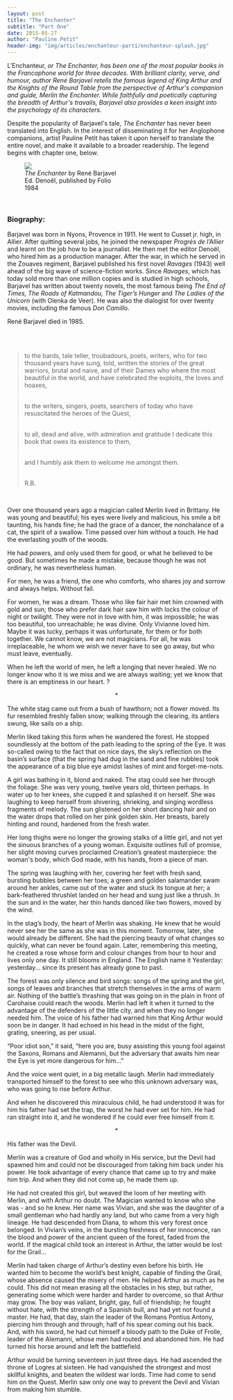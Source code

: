 ```yaml
---
layout: post
title: "The Enchanter"
subtitle: "Part One"
date: 2015-05-27
author: "Pauline Petit"
header-img: "img/articles/enchanteur-part1/enchanteur-splash.jpg"
---
```


<p>L'Enchanteur, <em>or The Enchanter, has been one of the most popular books in the Francophone world for three decades. With brilliant clarity, verve, and humour, author René Barjavel retells the famous legend of King Arthur and the Knights of the Round Table from the perspective of Arthur's companion and guide, Merlin the Enchanter. While faithfully and poetically capturing the breadth of Arthur's travails, Barjavel also provides a keen insight into the psychology of its characters.</em></p>

<p>Despite the popularity of Barjavel's tale, <em>The Enchanter</em> has never been translated into English. In the interest of disseminating it for her Anglophone companions, artist Pauline Petit has taken it upon herself to translate the entire novel, and make it available to a broader readership. The legend begins with chapter one, below.</p>

<figure>
  <a href="{{site.url}}/img/articles/enchanteur-part1/enchanteur.jpg" rel="shadowbox" title="The Enchanter">
  <img src="{{site.url}}/img/articles/enchanteur-part1/enchanteur.jpg"></a>
  <figcaption>
    <em>The Enchanter</em> by René Barjavel <br />
    Ed. Denoël, published by Folio <br />
    1984
  </figcaption>
</figure><br />

      

<h3>Biography:</h3>

<p>Barjavel was born in Nyons, Provence in 1911. He went to Cusset jr. high, in Allier. After quitting several jobs, he joined the newspaper <em>Progrès de l’Allier</em> and learnt on the job how to be a journalist. He then met the editor Denoël, who hired him as a production manager. After the war, in which he served in the Zouaves regiment, Barjavel published his first novel <em>Ravages</em> (1943) well ahead of the big wave of science-fiction works. Since <em>Ravages</em>, which has today sold more than one million copies and is studied in high schools, Barjavel has written about twenty novels, the most famous being <em>The End of Times, The Roads of Katmandou, The Tiger’s Hunger</em> and <em>The Ladies of the Unicorn</em> (with Olenka de Veer). He was also the dialogist for over twenty movies, including the famous <em>Don Camillo</em>.</p>   

<p>René Barjavel died in 1985.</p> <br /><br />


<blockquote>
to the bards, tale teller, troubadours, poets, writers, who for two thousand years have sung, told, written the stories of the great warriors, brutal and naive, and of their Dames who where the most beautiful in the world, and have celebrated the exploits, the loves and hoaxes,<br /><br />

to the writers, singers, poets, searchers of today who have resuscitated the heroes of the Quest,  <br /><br />

to all, dead and alive, with admiration and gratitude I dedicate this book that owes its existence to them, <br /> <br />

and I humbly ask them to welcome me amongst them.<br /><br />

R.B.
</blockquote> <br />

<p>Over one thousand years ago a magician called Merlin lived in Brittany.  He was young and beautiful; his eyes were lively and malicious, his smile a bit taunting, his hands fine; he had the grace of a dancer, the nonchalance of a cat, the spirit of a swallow. Time passed over him without a touch. He had the everlasting youth of the woods.</p>

<p>He had powers, and only used them for good, or what he believed to be good. But sometimes he made a mistake, because though he was not ordinary, he was nevertheless human.</p>

<p>For men, he was a friend, the one who comforts, who shares joy and sorrow and always helps. Without fail.</p> 

<p>For women, he was a dream. Those who like fair hair met him crowned with gold and sun; those who prefer dark hair saw him with locks the colour of night or twilight. They were not in love with him, it was impossible; he was too beautiful, too unreachable; he was divine. Only Vivianne loved him. Maybe it was lucky, perhaps it was unfortunate, for them or for both together. We cannot know, we are not magicians. For all, he was irreplaceable, he whom we wish we never have to see go away, but who must leave, eventually.</p> 

<p>When he left the world of men, he left a longing that never healed. We no longer know who it is we miss and we are always waiting; yet we know that there is an emptiness in our heart. ?</p> 

<p style="text-align:center">*</p>

<p>The white stag came out from a bush of hawthorn; not a flower moved. Its fur resembled freshly fallen snow; walking through the clearing, its antlers swung, like sails on a ship.</p> 

<p>Merlin liked taking this form when he wandered the forest. He stopped soundlessly at the bottom of the path leading to the spring of the Eye. It was so-called owing to the fact that on nice days, the sky’s reflection on the basin’s surface (that the spring had dug in the sand and fine rubbles) took the appearance of a big blue eye amidst lashes of mint and forget-me-nots.</p> 

<p>A girl was bathing in it, blond and naked. The stag could see her through the foliage. She was very young, twelve years old, thirteen perhaps. In water up to her knees, she cupped it and splashed it on herself. She was laughing to keep herself from shivering, shrieking, and singing wordless fragments of melody. The sun glistened on her short dancing hair and on the water drops that rolled on her pink golden skin. Her breasts, barely hinting and round, hardened from the fresh water.</p> 

<p>Her long thighs were no longer the growing stalks of a little girl, and not yet the sinuous branches of a young woman. Exquisite outlines full of promise, her slight moving curves proclaimed Creation’s greatest masterpiece: the woman's body, which God made, with his hands, from a piece of man.</p> 

<p>The spring was laughing with her, covering her feet with fresh sand, bursting bubbles between her toes; a green and golden salamander swam around her ankles, came out of the water and stuck its tongue at her; a bark-feathered thrushlet landed on her head and sung just like a thrush. In the sun and in the water, her thin hands danced like two flowers, moved by the wind.</p> 

<p>In the stag’s body, the heart of Merlin was shaking. He knew that he would never see her the same as she was in this moment. Tomorrow, later, she would already be different. She had the piercing beauty of what changes so quickly, what can never be found again. Later, remembering this meeting, he created a rose whose form and colour changes from hour to hour and lives only one day. It still blooms in England. The English name it Yesterday: yesterday... since its present has already gone to past.</p> 

<p>The forest was only silence and bird songs: songs of the spring and the girl, songs of leaves and branches that stretch themselves in the arms of warm air. Nothing of the battle’s thrashing that was going on in the plain in front of Carohaise could reach the woods. Merlin had left it when it turned to the advantage of the defenders of the little city, and when they no longer needed him. The voice of his father had warned him that King Arthur would soon be in danger. It had echoed in his head in the midst of the fight, grating, sneering, as per usual.</p>       

<p>“Poor idiot son,” it said, “here you are, busy assisting this young fool against the Saxons, Romans and Alemanni, but the adversary that awaits him near the Eye is yet more dangerous for him...”</p> 

<p>And the voice went quiet, in a big metallic laugh. Merlin had immediately transported himself to the forest to see who this unknown adversary was, who was going to rise before Arthur.</p> 

<p>And when he discovered this miraculous child, he had understood it was for him his father had set the trap, the worst he had ever set for him. He had ran straight into it, and he wondered if he could ever free himself from it.</p> 

<p style="text-align:center">*</p>  

<p>His father was the Devil.</p> 

<p>Merlin was a creature of God and wholly in His service, but the Devil had spawned him and could not be discouraged from taking him back under his power. He took advantage of every chance that came up to try and make him trip. And when they did not come up, he made them up.</p> 

<p>He had not created this girl, but weaved the loom of her meeting with Merlin, and with Arthur no doubt. The Magician wanted to know who she was - and so he knew. Her name was Vivian, and she was the daughter of a small gentleman who had hardly any land, but who came from a very high lineage. He had descended from Diana, to whom this very forest once belonged. In Vivian’s veins, in the bursting freshness of her innocence, ran the blood and power of the ancient queen of the forest, faded from the world. If the magical child took an interest in Arthur, the latter would be lost for the Grail...</p> 

<p>Merlin had taken charge of Arthur’s destiny even before his birth. He wanted him to become the world’s best knight, capable of finding the Grail, whose absence caused the misery of men. He helped Arthur as much as he could. This did not mean erasing all the obstacles in his step, but rather, generating some which were harder and harder to overcome, so that Arthur may grow. The boy was valiant, bright, gay, full of friendship; he fought without hate, with the strength of a Spanish bull, and had yet not found a master. He had, that day, slain the leader of the Romans Pontius Antony, piercing him through and through, half of his spear coming out his back. And, with his sword, he had cut himself a bloody path to the Duke of Frolle, leader of the Alemanni, whose men had routed and abandoned him. He had turned his horse around and left the battlefield.</p> 

<p>Arthur would be turning seventeen in just three days. He had ascended the throne of Logres at sixteen. He had vanquished the strongest and most skillful knights, and beaten the wildest war lords. Time had come to send him on the Quest. Merlin saw only one way to prevent the Devil and Vivian from making him stumble.</p> 
